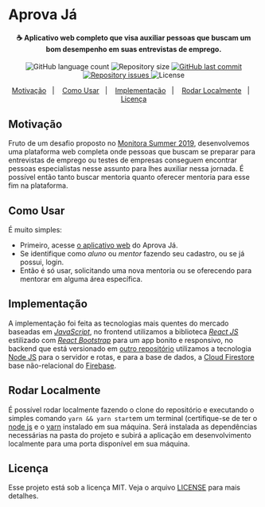 # Aprova Já

<h4 align="center">
  ☕ Aplicativo web completo que visa auxiliar pessoas que buscam um bom desempenho em suas entrevistas de emprego.
</h4>

<p align="center">
  <img alt="GitHub language count" src="https://img.shields.io/github/languages/count/brendonhc/embaralhador.svg">

  <img alt="Repository size" src="https://img.shields.io/github/repo-size/brendonhc/embaralhador.svg">
  
  <a href="https://github.com/brendonhc/embaralhador/commits/master">
    <img alt="GitHub last commit" src="https://img.shields.io/github/last-commit/brendonhc/embaralhador.svg">
  </a>

  <a href="https://github.com/brendonhc/embaralhador/issues">
    <img alt="Repository issues" src="https://img.shields.io/github/issues/brendonhc/embaralhador.svg">
  </a>

  <img alt="License" src="https://img.shields.io/badge/license-MIT-brightgreen">
</p>

<p align="center">
  <a href="#motivação">Motivação</a>&nbsp;&nbsp;&nbsp;|&nbsp;&nbsp;&nbsp;
  <a href="#como-usar">Como Usar</a>&nbsp;&nbsp;&nbsp;|&nbsp;&nbsp;&nbsp;
  <a href="#implementação">Implementação</a>&nbsp;&nbsp;&nbsp;|&nbsp;&nbsp;&nbsp;
  <a href="#rodar-localmente">Rodar Localmente</a>&nbsp;&nbsp;&nbsp;|&nbsp;&nbsp;&nbsp;
  <a href="#licença">Licença</a>
</p>

## Motivação

Fruto de um desafio proposto no [Monitora Summer 2019](http://monitorasummer.com.br/), desenvolvemos uma plataforma web completa onde pessoas que buscam se preparar para entrevistas de emprego ou testes de empresas conseguem encontrar pessoas especialistas nesse assunto para lhes auxiliar nessa jornada. É possível então tanto buscar mentoria quanto oferecer mentoria para esse fim na plataforma.

## Como Usar

É muito simples:

- Primeiro, acesse [o aplicativo web](https://aprovaja-monitorasummer.herokuapp.com/) do Aprova Já.
- Se identifique como *aluno* ou *mentor* fazendo seu cadastro, ou se já possui, login.
- Então é só usar, solicitando uma nova mentoria ou se oferecendo para mentorar em alguma área específica.

## Implementação

A implementação foi feita as tecnologias mais quentes do mercado baseadas em [*JavaScript*](https://developer.mozilla.org/pt-BR/docs/Web/JavaScript), no frontend utilizamos a biblioteca [*React JS*](https://pt-br.reactjs.org/) estilizado com [*React Bootstrap*](https://react-bootstrap.github.io/) para um app bonito e responsivo, no backend que está versionado em [outro repositório](https://github.com/brendonhc/aprova_ja/) utilizamos a tecnologia [Node JS]() para o servidor e rotas, e para a base de dados, a [Cloud Firestore](https://firebase.google.com/docs/firestore/) base não-relacional do [Firebase](https://firebase.google.com/).

## Rodar Localmente

É possível rodar localmente fazendo o clone do repositório e executando o simples comando `yarn && yarn start`em um terminal (certifique-se de ter o [node js](https://nodejs.org/) e o [yarn](https://yarnpkg.com/) instalado em sua máquina. Será instalada as dependências necessárias na pasta do projeto e subirá a aplicação em desenvolvimento localmente para uma porta disponível em sua máquina.

## Licença

Esse projeto está sob a licença MIT. Veja o arquivo [LICENSE](LICENSE.md) para mais detalhes.
